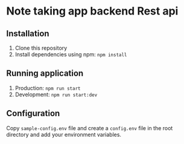 # Note taking app backend Rest api

## Installation
1) Clone this repository
2) Install dependencies using npm: `npm install`

## Running application
1) Production: `npm run start`
2) Development: `npm run start:dev`

## Configuration
Copy `sample-config.env` file and create a `config.env` file in the root directory and add your environment variables.